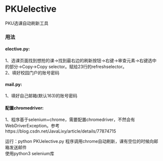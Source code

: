 # PKUelective
PKU选课自动刷新工具
### 用法
#### elective.py:

1、选课页面找到想抢的课->找到最右边的刷新按钮->右键->审查元素->右键选中的部分->Copy->Copy selector。赋给23行的refreshselector。  
2、填好校园门户的账号密码

#### mail.py:

1、填好自己邮箱(默认163)的账号密码  

#### 配置chromedriver:
1、程序基于selenium+chrome，需要配置chromedriver，不然会有WebDriverException。参考https://blog.csdn.net/JavaLixy/article/details/77874715

运行：python PKUelective.py
程序调用chrome自动刷新，课有空位的时候向邮箱发送邮件  
使用python3 selenium库


